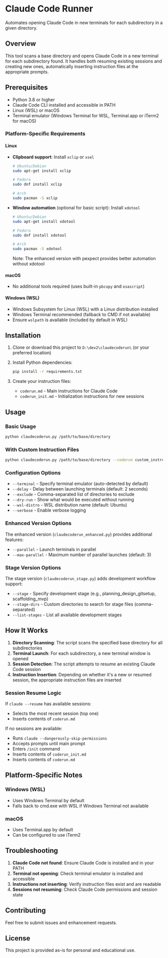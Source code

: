 # Claude Code Runner

Automates opening Claude Code in new terminals for each subdirectory in a given directory.

## Overview

This tool scans a base directory and opens Claude Code in a new terminal for each subdirectory found. It handles both resuming existing sessions and creating new ones, automatically inserting instruction files at the appropriate prompts.

## Prerequisites

- Python 3.8 or higher
- Claude Code CLI installed and accessible in PATH
- Linux (WSL) or macOS
- Terminal emulator (Windows Terminal for WSL, Terminal.app or iTerm2 for macOS)

### Platform-Specific Requirements

#### Linux
- **Clipboard support**: Install `xclip` or `xsel`
  ```bash
  # Ubuntu/Debian
  sudo apt-get install xclip
  
  # Fedora
  sudo dnf install xclip
  
  # Arch
  sudo pacman -S xclip
  ```
- **Window automation** (optional for basic script): Install `xdotool`
  ```bash
  # Ubuntu/Debian
  sudo apt-get install xdotool
  
  # Fedora
  sudo dnf install xdotool
  
  # Arch
  sudo pacman -S xdotool
  ```
  Note: The enhanced version with pexpect provides better automation without xdotool

#### macOS
- No additional tools required (uses built-in `pbcopy` and `osascript`)

#### Windows (WSL)
- Windows Subsystem for Linux (WSL) with a Linux distribution installed
- Windows Terminal recommended (fallback to CMD if not available)
- Ensure `wslpath` is available (included by default in WSL)

## Installation

1. Clone or download this project to `D:\dev2\claudecoderun\` (or your preferred location)

2. Install Python dependencies:
   ```bash
   pip install -r requirements.txt
   ```

3. Create your instruction files:
   - `coderun.md` - Main instructions for Claude Code
   - `coderun_init.md` - Initialization instructions for new sessions

## Usage

### Basic Usage

```bash
python claudecoderun.py /path/to/base/directory
```

### With Custom Instruction Files

```bash
python claudecoderun.py /path/to/base/directory --coderun custom_instructions.md --init custom_init.md
```

### Configuration Options

- `--terminal` - Specify terminal emulator (auto-detected by default)
- `--delay` - Delay between launching terminals (default: 2 seconds)
- `--exclude` - Comma-separated list of directories to exclude
- `--dry-run` - Show what would be executed without running
- `--wsl-distro` - WSL distribution name (default: Ubuntu)
- `--verbose` - Enable verbose logging

### Enhanced Version Options

The enhanced version (`claudecoderun_enhanced.py`) provides additional features:
- `--parallel` - Launch terminals in parallel
- `--max-parallel` - Maximum number of parallel launches (default: 3)

### Stage Version Options

The stage version (`claudecoderun_stage.py`) adds development workflow support:
- `--stage` - Specify development stage (e.g., planning_design_gitsetup, scaffolding_mvp)
- `--stage-dirs` - Custom directories to search for stage files (comma-separated)
- `--list-stages` - List all available development stages

## How It Works

1. **Directory Scanning**: The script scans the specified base directory for all subdirectories
2. **Terminal Launch**: For each subdirectory, a new terminal window is opened
3. **Session Detection**: The script attempts to resume an existing Claude Code session
4. **Instruction Insertion**: Depending on whether it's a new or resumed session, the appropriate instruction files are inserted

### Session Resume Logic

If `claude --resume` has available sessions:
- Selects the most recent session (top one)
- Inserts contents of `coderun.md`

If no sessions are available:
- Runs `claude --dangerously-skip-permissions`
- Accepts prompts until main prompt
- Enters `/init` command
- Inserts contents of `coderun_init.md`
- Inserts contents of `coderun.md`

## Platform-Specific Notes

### Windows (WSL)
- Uses Windows Terminal by default
- Falls back to cmd.exe with WSL if Windows Terminal not available

### macOS
- Uses Terminal.app by default
- Can be configured to use iTerm2

## Troubleshooting

1. **Claude Code not found**: Ensure Claude Code is installed and in your PATH
2. **Terminal not opening**: Check terminal emulator is installed and accessible
3. **Instructions not inserting**: Verify instruction files exist and are readable
4. **Sessions not resuming**: Check Claude Code permissions and session state

## Contributing

Feel free to submit issues and enhancement requests.

## License

This project is provided as-is for personal and educational use.